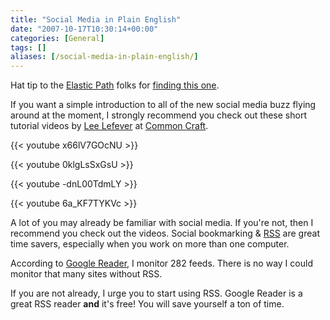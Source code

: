 ```yaml
---
title: "Social Media in Plain English"
date: "2007-10-17T10:30:14+00:00"
categories: [General]
tags: []
aliases: [/social-media-in-plain-english/]
---
```


Hat tip to the [Elastic Path](http://www.elasticpath.com/) folks for [finding this one](http://www.getelastic.com/social-media-plain-english/).

If you want a simple introduction to all of the new social media buzz flying around at the moment, I strongly recommend you check out these short tutorial videos by [Lee Lefever](http://leelefever.tumblr.com/) at [Common Craft](http://www.commoncraft.com/).

{{< youtube x66lV7GOcNU >}}

{{< youtube 0klgLsSxGsU >}}

{{< youtube -dnL00TdmLY >}}

{{< youtube 6a_KF7TYKVc >}}

A lot of you may already be familiar with social media. If you're not, then I recommend you check out the videos. Social bookmarking  &amp; [RSS](https://en.wikipedia.org/wiki/RSS_(file_format)) are great time savers, especially when you work on more than one computer.

According to [Google Reader](http://www.google.com/reader), I monitor 282 feeds. There is no way I could monitor that many sites without RSS.

If you are not already, I urge you to start using RSS. Google Reader is a great RSS reader **and** it's free! You will save yourself a ton of time.
